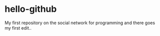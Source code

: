 # hello-github
My first repository on the social network for programming
and there goes my first edit..
